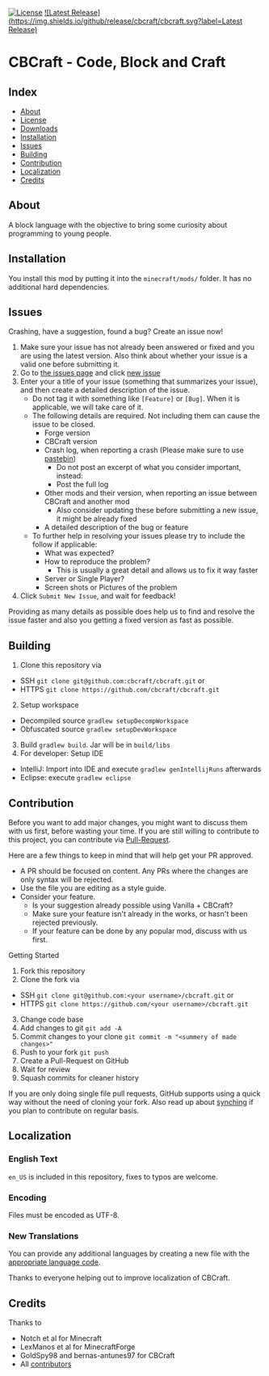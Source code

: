 [![License](https://img.shields.io/badge/License-LGPLv3-green.svg)](https://raw.githubusercontent.com/cbcraft/cbcraft/master/LICENSE)
[![Latest Release](https://img.shields.io/github/release/cbcraft/cbcraft.svg?label=Latest Release)](https://github.com/cbcraft/cbcraft/releases/latest)

# CBCraft - Code, Block and Craft

## Index

* [About](#about)
* [License](https://raw.githubusercontent.com/cbcraft/cbcraft/master/LICENSE)
* [Downloads](https://github.com/cbcraft/cbcraft/releases)
* [Installation](#installation)
* [Issues](#issues)
* [Building](#building)
* [Contribution](#contribution)
* [Localization](#localization)
* [Credits](#credits)

## About

A block language with the objective to bring some curiosity about programming to young people.

## Installation

You install this mod by putting it into the `minecraft/mods/` folder. It has no additional hard dependencies.

## Issues

Crashing, have a suggestion, found a bug? Create an issue now!

1. Make sure your issue has not already been answered or fixed and you are using the latest version. Also think about whether your issue is a valid one before submitting it.
2. Go to [the issues page](https://github.com/cbcraft/cbcraft/issues) and click [new issue](https://github.com/cbcraft/cbcraft/issues/new)
3. Enter your a title of your issue (something that summarizes your issue), and then create a detailed description of the issue.
    * Do not tag it with something like `[Feature]` or `[Bug]`. When it is applicable, we will take care of it.
    * The following details are required. Not including them can cause the issue to be closed.
        * Forge version
        * CBCraft version
        * Crash log, when reporting a crash (Please make sure to use [pastebin](http://pastebin.com/))
            * Do not post an excerpt of what you consider important, instead:
            * Post the full log
        * Other mods and their version, when reporting an issue between CBCraft and another mod
            * Also consider updating these before submitting a new issue, it might be already fixed
        * A detailed description of the bug or feature
    * To further help in resolving your issues please try to include the follow if applicable:
        * What was expected?
        * How to reproduce the problem?
            * This is usually a great detail and allows us to fix it way faster
        * Server or Single Player?
        * Screen shots or Pictures of the problem
5. Click `Submit New Issue`, and wait for feedback!

Providing as many details as possible does help us to find and resolve the issue faster and also you getting a fixed version as fast as possible.

## Building

1. Clone this repository via 
  - SSH `git clone git@github.com:cbcraft/cbcraft.git` or 
  - HTTPS `git clone https://github.com/cbcraft/cbcraft.git`
2. Setup workspace 
  - Decompiled source `gradlew setupDecompWorkspace`
  - Obfuscated source `gradlew setupDevWorkspace`
3. Build `gradlew build`. Jar will be in `build/libs`
4. For developer: Setup IDE
  - IntelliJ: Import into IDE and execute `gradlew genIntellijRuns` afterwards
  - Eclipse: execute `gradlew eclipse`

## Contribution

Before you want to add major changes, you might want to discuss them with us first, before wasting your time.
If you are still willing to contribute to this project, you can contribute via [Pull-Request](https://help.github.com/articles/creating-a-pull-request).

Here are a few things to keep in mind that will help get your PR approved.

* A PR should be focused on content. Any PRs where the changes are only syntax will be rejected.
* Use the file you are editing as a style guide.
* Consider your feature.
  - Is your suggestion already possible using Vanilla + CBCraft?
  - Make sure your feature isn't already in the works, or hasn't been rejected previously.
  - If your feature can be done by any popular mod, discuss with us first.

Getting Started

1. Fork this repository
2. Clone the fork via
  * SSH `git clone git@github.com:<your username>/cbcraft.git` or 
  * HTTPS `git clone https://github.com/<your username>/cbcraft.git`
3. Change code base
4. Add changes to git `git add -A`
5. Commit changes to your clone `git commit -m "<summery of made changes>"`
6. Push to your fork `git push`
7. Create a Pull-Request on GitHub
8. Wait for review
9. Squash commits for cleaner history

If you are only doing single file pull requests, GitHub supports using a quick way without the need of cloning your fork. Also read up about [synching](https://help.github.com/articles/syncing-a-fork) if you plan to contribute on regular basis.

## Localization

### English Text

`en_US` is included in this repository, fixes to typos are welcome.

### Encoding

Files must be encoded as UTF-8.

### New Translations

You can provide any additional languages by creating a new file with the [appropriate language code](http://download1.parallels.com/SiteBuilder/Windows/docs/3.2/en_US/sitebulder-3.2-win-sdk-localization-pack-creation-guide/30801.htm).

Thanks to everyone helping out to improve localization of CBCraft.

## Credits

Thanks to
 
* Notch et al for Minecraft
* LexManos et al for MinecraftForge
* GoldSpy98 and bernas-antunes97 for CBCraft
* All [contributors](https://github.com/cbcraft/cbcraft/graphs/contributors)